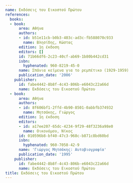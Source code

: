 ```yaml
---
name: Εκδόσεις του Εικοστού Πρώτου
references:
  books:
  - book:
      area: Αθήνα
      authors:
      - id: b51e11cb-b0b3-403c-ad3c-fb588070c933
        name: Βλησίδης, Κώστας
      edition: 1η έκδοση
      editors: []
      id: 71b66df6-2c23-40cf-ab69-1b80b442cd31
      isbn:
        hyphenated: 960-8219-45-0
      name: Σπάνια κείμενα για το ρεμπέτικο (1929-1959)
      publication_date: '2006'
    publisher:
      id: fabe4442-8b8f-4c43-806b-e6043c22a66d
      name: Εκδόσεις του Εικοστού Πρώτου
  - book:
      area: Αθήνα
      authors:
      - id: 8f606bf1-2ffd-4b90-8501-0abbfb374932
        name: Μητσάκης, Γιώργος
      edition: 1η έκδοση
      editors:
      - id: a17ee207-65dc-4234-9f29-48f3236a98e0
        name: Οικονόμου, Νίκος
      id: 010596b8-bf40-47c3-968c-b871c8bd60bd
      isbn:
        hyphenated: 960-7058-42-9
      name: 'Γιώργος Μητσάκης: Αυτοβιογραφία'
      publication_date: '1995'
    publisher:
      id: fabe4442-8b8f-4c43-806b-e6043c22a66d
      name: Εκδόσεις του Εικοστού Πρώτου
title: Εκδόσεις του Εικοστού Πρώτου
---
```



